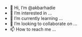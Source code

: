 - 👋 Hi, I’m @akbarhadie
- 👀 I’m interested in ...
- 🌱 I’m currently learning ...
- 💞️ I’m looking to collaborate on ...
- 📫 How to reach me ...

<!---
akbarhadie/akbarhadie is a ✨ special ✨ repository because its `README.md` (this file) appears on your GitHub profile.
You can click the Preview link to take a look at your changes.
--->

